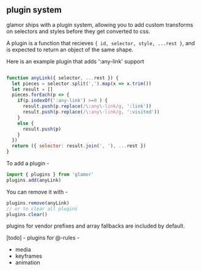 plugin system
---

glamor ships with a plugin system, allowing you to add custom transforms 
on selectors and styles before they get converted to css.

A plugin is a function that recieves `{ id, selector, style, ...rest }`,
and is expected to return an object of the same shape. 

Here is an example plugin that adds ':any-link' support 
```jsx

function anyLink({ selector, ...rest }) {
  let pieces = selector.split(',').map(x => x.trim())
  let result = []
  pieces.forEach(p => {
    if(p.indexOf(':any-link') >=0 ) {
      result.push(p.replace(/\:any\-link/g, ':link'))
      result.push(p.replace(/\:any\-link/g, ':visited'))
    }
    else {
      result.push(p)
    }
  })
  return ({ selector: result.join(', '), ...rest })  
}

```

To add a plugin -
```jsx
import { plugins } from 'glamor'
plugins.add(anyLink)
```

You can remove it with -
```jsx
plugins.remove(anyLink)
// or to clear all plugins 
plugins.clear()
```

plugins for vendor prefixes and array fallbacks are included by default. 


[todo] - plugins for @-rules - 
- media 
- keyframes 
- animation